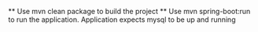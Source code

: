 **
Use mvn clean package to build the project
**
Use mvn spring-boot:run to run the application. Application expects mysql to be up and running